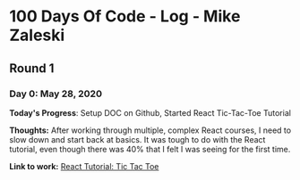 # 100 Days Of Code - Log - Mike Zaleski
## Round 1

### Day 0: May 28, 2020 

**Today's Progress**: Setup DOC on Github, Started React Tic-Tac-Toe Tutorial

**Thoughts:** After working through multiple, complex React courses, I need to slow down and start back at basics. It was tough to do with the React tutorial, even though there was 40% that I felt I was seeing for the first time.

**Link to work:** [React Tutorial: Tic Tac Toe](https://github.com/multisonic/tic-tac-toe)

